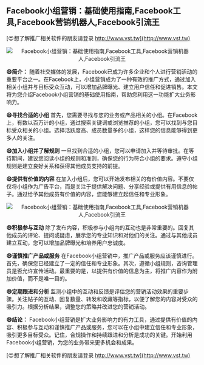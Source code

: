 ## **Facebook小组营销：基础使用指南,Facebook工具,Facebook营销机器人,Facebook引流王**

[😍想了解推广相关软件的朋友请登录 http://www.vst.tw](http://www.vst.tw)

 <center><img src="https://vst.tw/MP4/tuiguang/png/3.png" alt="Facebook小组营销：基础使用指南,Facebook工具,Facebook营销机器人,Facebook引流王"></center>

**😄简介：**
随着社交媒体的发展，Facebook已成为许多企业和个人进行营销活动的重要平台之一。在Facebook上，小组营销成为了一种有效的推广方式，通过加入相关小组并与目标受众互动，可以增加品牌曝光、建立用户信任和促进销售。本文将为您介绍Facebook小组营销的基础使用指南，帮助您利用这一功能扩大业务影响力。

**😄寻找合适的小组**
首先，您需要寻找与您的业务或产品相关的小组。在Facebook上，有数以百万计的小组，通过搜索关键词或浏览推荐的小组，您可以找到与您目标受众相关的小组。选择活跃度高、成员数量多的小组，这样您的信息能够得到更多人的关注。

**😄加入小组并了解规则**
一旦找到合适的小组，您可以申请加入并等待审批。在等待期间，建议您阅读小组的规则和准则，确保您的行为符合小组的要求。遵守小组规则是建立良好关系和获得其他成员支持的前提。

**😄提供有价值的内容**
在加入小组后，您可以开始发布相关的有价值内容。不要仅仅将小组作为广告平台，而是关注于提供解决问题、分享经验或提供有用信息的帖子。通过给予其他成员有价值的内容，您能够建立起信任和专业形象。

 <center><img src="https://vst.tw/MP4/tuiguang/png/1.png" alt="Facebook小组营销：基础使用指南,Facebook工具,Facebook营销机器人,Facebook引流王"></center>

**😄积极参与互动**
除了发布内容，积极参与小组内的互动也是非常重要的。回复其他成员的评论、提问或疑虑，展示您的专业知识和对他们的关注。通过与其他成员建立互动，您可以增加品牌曝光和培养用户忠诚度。

**😄谨慎推广产品或服务**
在Facebook小组营销中，推广产品或服务应该谨慎进行。首先，确保您已经建立了一定的信任和专业形象。其次，遵循小组规则，咨询管理员是否允许宣传活动。最重要的是，以提供有价值的信息为主，将推广内容作为附加价值，而不是唯一目的。

**😄定期跟进和分析**
监测小组中的互动和反馈是评估您的营销活动效果的重要步骤。关注帖子的互动、回复数量、转发和收藏等指标，以便了解您的内容对受众的吸引力。根据分析结果，调整您的策略并改进您的营销活动。

**😄结论：**
Facebook小组营销是扩大业务影响力的有力工具，通过提供有价值的内容、积极参与互动和谨慎推广产品或服务，您可以在小组中建立信任和专业形象，吸引更多目标受众。记住，合规操作和持续跟进和分析是成功的关键。开始利用Facebook小组营销，为您的业务带来更多机会和成果。

[😍想了解推广相关软件的朋友请登录 http://www.vst.tw](http://www.vst.tw)



